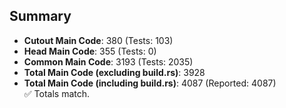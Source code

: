 ## Summary

- **Cutout Main Code**: 380 (Tests: 103)  
- **Head Main Code**: 355 (Tests: 0)  
- **Common Main Code**: 3193 (Tests: 2035)  
- **Total Main Code (excluding build.rs)**: 3928  
- **Total Main Code (including build.rs)**: 4087 (Reported: 4087)  
✅ Totals match.
